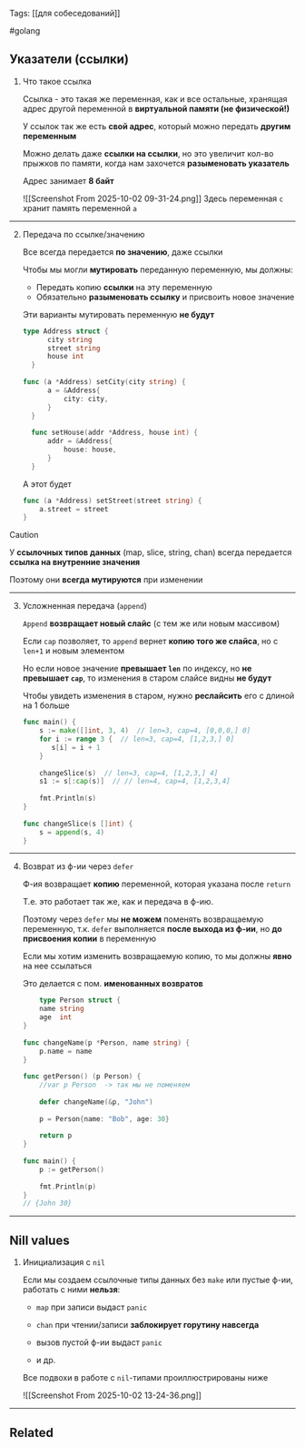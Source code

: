 Tags: [[для собеседований]]

#golang 



## Указатели (ссылки)



1. Что такое ссылка

	Ссылка - это такая же переменная, как и все остальные, хранящая адрес другой переменной в **виртуальной памяти (не физической!)**
	
	
	У ссылок так же есть **свой адрес**, который можно передать **другим переменным**
	
	Можно делать даже **ссылки на ссылки**, но это увеличит кол-во прыжков по памяти, когда нам захочется **разыменовать указатель**
	
	
	Адрес занимает **8 байт**
	
	 ![[Screenshot From 2025-10-02 09-31-24.png]]
	 Здесь переменная `c` хранит память переменной `a`


---


2. Передача по ссылке/значению

	Все всегда передается **по значению**, даже ссылки
	
	
	Чтобы мы могли **мутировать** переданную переменную, мы должны:
	
	- Передать копию **ссылки** на эту переменную
	- Обязательно **разыменовать ссылку** и присвоить новое значение
	
	
	Эти варианты мутировать переменную **не будут**
	```go
	type Address struct {
		  city string
		  street string
		  house int
	  }
	  
	func (a *Address) setCity(city string) {
		  a = &Address{
			  city: city,
		  }
	  }
	  
	  func setHouse(addr *Address, house int) {
		  addr = &Address{
			  house: house,
		  }
	  }
	```
	  
	А этот будет 
	```go
	func (a *Address) setStreet(street string) {
		a.street = street
	}
	```


> [!caution] 
> У **ссылочных типов данных** (map, slice, string, chan) всегда передается **ссылка на внутренние значения**
> 
> Поэтому они **всегда мутируются** при изменении 


---


3. Усложненная передача (`append`)

	`Append` **возвращает новый слайс** (c тем же или новым массивом)
	
	Если `cap` позволяет, то `append` вернет **копию того же слайса**, но с `len+1` и новым элементом
	
	Но если новое значение **превышает `len`** по индексу, но **не превышает `cap`**, то изменения в старом слайсе видны **не будут**
	
	Чтобы увидеть изменения в старом, нужно **реслайсить** его с длиной на 1 больше
	
	
	```go
	func main() {  
	    s := make([]int, 3, 4)  // len=3, cap=4, [0,0,0,] 0]
	    for i := range 3 {  // len=3, cap=4, [1,2,3,] 0]
	       s[i] = i + 1  
	    }  
	  
	    changeSlice(s)  // len=3, cap=4, [1,2,3,] 4]
	    s1 := s[:cap(s)]  // // len=4, cap=4, [1,2,3,4]
	  
	    fmt.Println(s)  
	}  
	  
	func changeSlice(s []int) {  
	    s = append(s, 4)  
	}
	```


---


4.  Возврат из ф-ии через `defer`

	Ф-ия возвращает **копию** переменной, которая указана после `return` 
	
	Т.е. это работает так же, как и передача в ф-ию.
	
	
	Поэтому через `defer` мы **не можем** поменять возвращаемую переменную, т.к. `defer` выполняется **после выхода из ф-ии**, но **до присвоения копии** в переменную
	
	
	Если мы хотим изменить возвращаемую копию, то мы должны **явно** на нее ссылаться
	
	Это делается с пом. **именованных возвратов**
	
	```go
		type Person struct {  
	    name string  
	    age  int  
	}  
	  
	func changeName(p *Person, name string) {  
	    p.name = name  
	}  
	  
	func getPerson() (p Person) {  
		//var p Person  -> так мы не поменяем 
		  
	    defer changeName(&p, "John")  
	  
	    p = Person{name: "Bob", age: 30}  
	  
	    return p  
	}  
	  
	func main() {  
	    p := getPerson()  
	  
	    fmt.Println(p)  
	}
	// {John 30}
	```


---


## Nill values



1. Инициализация с `nil`

	Если мы создаем ссылочные типы данных без `make` или пустые ф-ии, работать с ними **нельзя**:
	
	- `map` при записи выдаст `panic`
	
	- `chan` при чтении/записи **заблокирует горутину навсегда**
	
	- вызов пустой ф-ии выдаст `panic`
	
	- и др.
	
	
	Все подвохи в работе с `nil`-типами проиллюстрированы ниже
	  
	![[Screenshot From 2025-10-02 13-24-36.png]]


---
 

## Related


